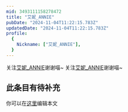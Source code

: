 ```yaml
---
mid: 3493111158278472
title: "艾妮_ANNIE"
pubDate: "2024-11-04T11:22:15.783Z"
updatedDate: "2024-11-04T11:22:15.783Z"
profile:
  {
    Nickname: ["艾妮_ANNIE"],
  }
---
```


关注[艾妮_ANNIE](https://space.bilibili.com/3493111158278472)谢谢喵~ 关注[艾妮_ANNIE](https://space.bilibili.com/3493111158278472)谢谢喵~

## 此条目有待补充
你可以在[这里](https://github.com/Yuhanawa/VTuber.ICU/edit/master/src/content/v/艾妮_ANNIE/index.md)编辑本文

